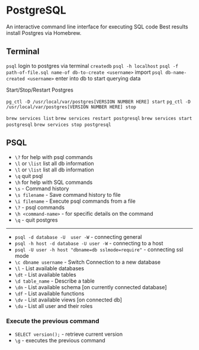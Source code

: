 # PostgreSQL
An interactive command line interface for executing SQL code
Best results install Postgres via Homebrew.

## Terminal
`psql` login to postgres via terminal
`createdb` 
`psql -h localhost` 
`psql -f path-of-file.sql name-of db-to-create <username>` import
`psql db-name-created <username>` enter into db to start querying data

Start/Stop/Restart Postgres

`pg_ctl -D /usr/local/var/postgres[VERSION NUMBER HERE] start`
`pg_ctl -D /usr/local/var/postgres[VERSION NUMBER HERE] stop`

`brew services list`
`brew services restart postgresql`
`brew services start postgresql`
`brew services stop postgresql`

## PSQL
- `\?` for help with psql commands
- `\l` or `\list` list all db information
- `\l` or `\list` list all db information
- `\q` quit psql
- `\h` for help with SQL commands
- `\s` - Command history
- `\s filename` - Save command history to file
- `\i filename` - Execute psql commands from a file
- `\?` - psql commands
- `\h <command-name>` - for specific details on the command
- `\q` - quit postgres

---

- `psql -d database -U  user -W` - connecting general
- `psql -h host -d database -U user -W` - connecting to a host
- `psql -U user -h host "dbname=db sslmode=require"` - connecting ssl mode
- `\c dbname username` -  Switch Connection to a new database
- `\l` - List available databases
- `\dt` - List available tables
- `\d table_name` - Describe a table
- `\dn` - List available schema [on currently connected database]
- `\df` - List available functions 
- `\dv` - List available views [on connected db]
- `\du` - List all user and their roles

### Execute the previous command
   - `SELECT version();` - retrieve current version
   - `\g` - executes the previous command
